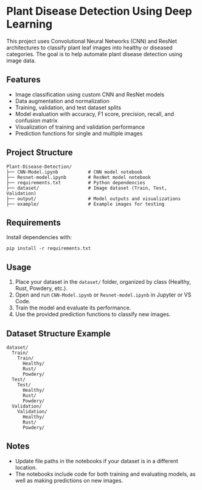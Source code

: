 # Plant Disease Detection Using Deep Learning

This project uses Convolutional Neural Networks (CNN) and ResNet architectures to classify plant leaf images into healthy or diseased categories. The goal is to help automate plant disease detection using image data.

## Features
- Image classification using custom CNN and ResNet models
- Data augmentation and normalization
- Training, validation, and test dataset splits
- Model evaluation with accuracy, F1 score, precision, recall, and confusion matrix
- Visualization of training and validation performance
- Prediction functions for single and multiple images

## Project Structure
```
Plant-Disease-Detection/
├── CNN-Model.ipynb           # CNN model notebook
├── Resnet-model.ipynb        # ResNet model notebook
├── requirements.txt          # Python dependencies
├── dataset/                  # Image dataset (Train, Test, Validation)
├── output/                   # Model outputs and visualizations
├── example/                  # Example images for testing
```

## Requirements
Install dependencies with:
```
pip install -r requirements.txt
```

## Usage
1. Place your dataset in the `dataset/` folder, organized by class (Healthy, Rust, Powdery, etc.).
2. Open and run `CNN-Model.ipynb` or `Resnet-model.ipynb` in Jupyter or VS Code.
3. Train the model and evaluate its performance.
4. Use the provided prediction functions to classify new images.

## Dataset Structure Example
```
dataset/
  Train/
    Train/
      Healthy/
      Rust/
      Powdery/
  Test/
    Test/
      Healthy/
      Rust/
      Powdery/
  Validation/
    Validation/
      Healthy/
      Rust/
      Powdery/
```

## Notes
- Update file paths in the notebooks if your dataset is in a different location.
- The notebooks include code for both training and evaluating models, as well as making predictions on new images.

